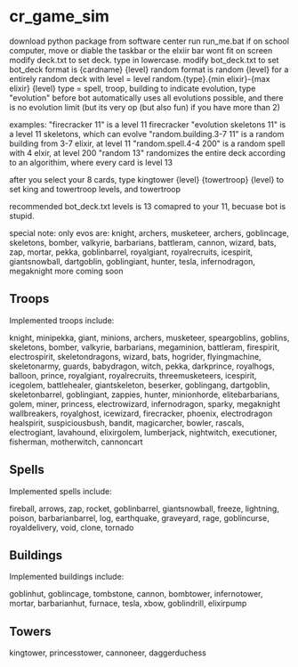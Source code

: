 # cr_game_sim
download python package from software center
run run_me.bat
if on school computer, move or diable the taskbar or the elxiir bar wont fit on screen
modify deck.txt to set deck. type in lowercase.
modify bot_deck.txt to set bot_deck
format is 
{cardname} {level}
random format is
random {level} for a entirely random deck with level = level
random.{type}.{min elixir}-{max elixir} {level}
type = spell, troop, building
to indicate evolution, type "evolution" before
bot automatically uses all evolutions possible, and there is no evolution limit (but its very op (but also fun) if you have more than 2)

examples:
"firecracker 11" is a level 11 firecracker
"evolution skeletons 11" is a level 11 skeletons, which can evolve
"random.building.3-7 11" is a random building from 3-7 elixir, at level 11
"random.spell.4-4 200" is a random spell with 4 elxir, at level 200
"random 13" randomizes the entire deck according to an algorithim, where every card is level 13

after you select your 8 cards, type
kingtower {level}
{towertroop} {level}
to set king and towertroop levels, and towertroop


recommended bot_deck.txt levels is 13 comapred to your 11, becuase bot is stupid.

special note:
only evos are:
knight, archers, musketeer, archers, goblincage, skeletons, bomber, valkyrie, barbarians, battleram, cannon, wizard, bats, zap, mortar, pekka, goblinbarrel, royalgiant, royalrecruits, icespirit, giantsnowball, dartgoblin, goblingiant, hunter, tesla, infernodragon, megaknight
more coming soon

## Troops
Implemented troops include:

knight, minipekka, giant, minions, archers, musketeer, 
speargoblins, goblins, 
skeletons, bomber, valkyrie, 
barbarians, megaminion, battleram, 
firespirit, electrospirit, skeletondragons, wizard, 
bats, hogrider, flyingmachine, 
skeletonarmy, guards, babydragon, witch, pekka, 
darkprince, royalhogs, balloon, prince, royalgiant, royalrecruits, threemusketeers, 
icespirit, icegolem, battlehealer, giantskeleton, 
beserker, goblingang, dartgoblin, skeletonbarrel, goblingiant, 
zappies, hunter, minionhorde, elitebarbarians, golem, 
miner, princess, electrowizard, infernodragon, sparky, megaknight
wallbreakers, royalghost, icewizard, firecracker, phoenix, electrodragon
healspirit, suspiciousbush, bandit, magicarcher, bowler, rascals, electrogiant, lavahound,
elixirgolem, lumberjack, nightwitch, executioner,
fisherman, motherwitch, cannoncart
## Spells
Implemented spells include:

fireball, arrows, 
zap, rocket, 
goblinbarrel, 
giantsnowball, freeze, lightning, 
poison, barbarianbarrel,
log,
earthquake, graveyard,
rage, goblincurse, royaldelivery,
void, clone, tornado
## Buildings
Implemented buildings include:

goblinhut, goblincage, 
tombstone, 
cannon, 
bombtower, infernotower, 
mortar, 
barbarianhut, 
furnace, tesla, xbow,
goblindrill,
elixirpump
## Towers
kingtower, princesstower, cannoneer, daggerduchess
